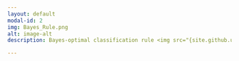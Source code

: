 ```yaml
---
layout: default
modal-id: 2 
img: Bayes_Rule.png
alt: image-alt
description: Bayes-optimal classification rule <img src="{site.github.url}}/img/NBrule.png" class="img-responsive img-centered" alt=""> <br> Why Naive Bayes and Its Assumption <img src="{site.github.url}}/img/why.png" class="img-responsive img-centered" alt=""> Naive Bayes Model <img src="{site.github.url}}/img/NB1.png" class="img-responsive img-centered" alt=""> We need to model the class-conditional probability distribution for each feature. Since all the features are categorical (binary), the Bernoulli distribution (or multinomial distribution in more general case) is an ideal first choice. We can think of the data sampled following the Bayes model intuitively as two steps. First, Randomly sample a patient from a Bernoulli process with probability p(Y=1), where Y=1 if the patient was high-cost in 2013.Then the patient decide each of his/her feature (among demographic and clinical) from a Bernoulli dsitribution.<img src="{site.github.url}}/img/NB2.png" class="img-responsive img-centered" alt=""> Parameter Estimation <img src="{site.github.url}}/img/NBEstimation.png" class="img-responsive img-centered" alt=""> Cross Validation <br>Cross-validation, is a model validation technique for assessing how the results of a statistical analysis will generalize to an independent data set. It is mainly used in settings where the goal is prediction (in our case), and one wants to estimate how accurately a predictive mode will perform in practice. In a prediction problem, a model is usually given a dataset of known data on which training is run (training dataset), and a dataset of unknown data against which the model is tested (testing dataset). The goal of cross validation is to define a dataset to “test” the model in the training phase, in order to limit problem like overfitting, given an insight on how the model will generalize to an independent dataset (i.e., who will be high cost patients in next year, given previous year information, but not limited to 2012 and 2013 data). <br>Considering the huge size of our dataset (141254 rows, 458 columns), 10-folds cross validation would be too time consuming and computationally demaning. We split our dataset into 80% as training and 20% as validation/testing.<br> Our tuning parameter for naive bayes is the number of features included in model. We could imagine that, if include all information will inevitably overfit the data, while include too few information will not have high predictive model. Therefore, we need to find a sweet-spot in between. <img src="{site.github.url}}/img/nbgraph.png" class="img-responsive img-centered" alt=""> Above is the model performace. For our purpose, what matters the most is sensitivity, that is, how many future high cost patients could be identified correctly. Since if we can identify them, then health care system could provide preventive care to bring potential medical resource utilization down. The accuracy and specificity are all quite stably high in level while number of features included in the model are increasing, therefore, our problem comes down to find the optimal value for sensitivity. Starting from 300+, we could identify 50%+ high cost patients consistently, no matter whether we include 300 or 400 features. <br> We found that the optimal number of features is 90.

---
```

